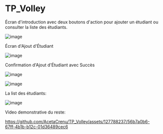 # TP_Volley
 
Écran d'introduction avec deux boutons d'action pour ajouter un étudiant ou consulter la liste des étudiants.

![image](https://github.com/AcetaCrenu/TP_Volley/assets/127788237/db20bfb0-0bfb-4b1a-8c43-fd6973469446)


Écran d'Ajout d'Étudiant

![image](https://github.com/AcetaCrenu/TP_Volley/assets/127788237/1eb367fc-644e-43d4-b1a8-6fa60080446d)


Confirmation d'Ajout d'Étudiant avec Succès

![image](https://github.com/AcetaCrenu/TP_Volley/assets/127788237/2b6bc432-3238-48c5-a5a3-2224d6d00a36)


![image](https://github.com/AcetaCrenu/TP_Volley/assets/127788237/a07586b5-6d76-47db-8f48-6814be49b416)


La list des étudiants:

![image](https://github.com/AcetaCrenu/TP_Volley/assets/127788237/f748701e-f92f-4458-883e-4b6f6509cdbe)

Video demonstrative du reste:


https://github.com/AcetaCrenu/TP_Volley/assets/127788237/56b7a0b6-67ff-4b1b-b12c-01d36489cec6


